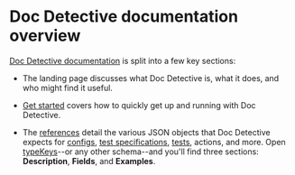 # Doc Detective documentation overview

[comment]: # (test start {"id":"search-kittens", "detectSteps":false})

[Doc Detective documentation](http://doc-detective.com) is split into a few key sections:

[comment]: # (step {"action":"checkLink", "url":"https://doc-detective.com"})

-   The landing page discusses what Doc Detective is, what it does, and who might find it useful.
-   [Get started](https://doc-detective.com/get-started.html) covers how to quickly get up and running with Doc Detective.

    [comment]: # (step {"action":"checkLink", "url":"https://doc-detective.com/get-started.html"})

-   The [references](https://doc-detective.com/reference/) detail the various JSON objects that Doc Detective expects for [configs](https://doc-detective.com/reference/schemas/config.html), [test specifications](https://doc-detective.com/reference/schemas/specification.html), [tests](https://doc-detective.com/reference/schemas/test), actions, and more. Open [typeKeys](https://doc-detective.com/reference/schemas/typeKeys.html)--or any other schema--and you'll find three sections: **Description**, **Fields**, and **Examples**.

    [comment]: # (step {"action":"checkLink", "url":"https://doc-detective.com/reference/"})
    [comment]: # (step {"action":"checkLink", "url":"https://doc-detective.com/reference/schemas/config.html"})
    [comment]: # (step {"action":"checkLink", "url":"https://doc-detective.com/reference/schemas/specification.html"})
    [comment]: # (step {"action":"checkLink", "url":"https://doc-detective.com/reference/schemas/test.html"})
    [comment]: # (step {"action":"goTo", "url":"https://doc-detective.com/reference/schemas/typeKeys.html"})
    [comment]: # (step {"action":"find", "selector":"h2#description", "matchText":"Description"})
    [comment]: # (step {"action":"find", "selector":"h2#fields", "matchText":"Fields"})
    [comment]: # (step {"action":"find", "selector":"h2#examples", "matchText":"Examples"})

[comment]: # (test end)